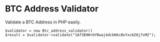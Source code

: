 BTC Address Validator
=====================

Validate a BTC Address in PHP easily.


```
$validator = new Btc_address_validator()
$result = $validator->validate("1Af3EHHrbYRwaj4dcbKKcBxYxc6Z8j7xMZ");
```


